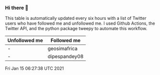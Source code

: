 ### Hi there 👋

This table is automatically updated every six hours with a list of Twitter users who have followed me and unfollowed me. I used Github Actions, the Twitter API, and the python package tweepy to automate this workflow.

| Unfollowed me |  Followed me |
| --- | --- |
|-|geosimafrica|
|-|dipespandey08|
Fri Jan 15 06:27:38 UTC 2021
